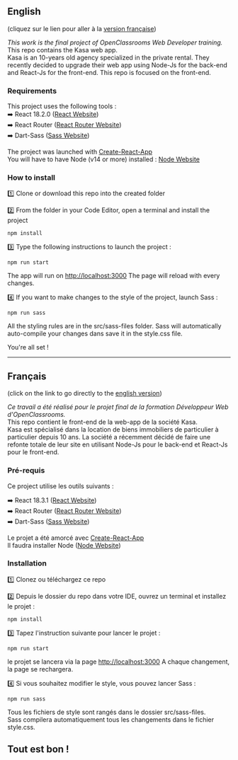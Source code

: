 ## English

(cliquez sur le lien pour aller à la [version française](#français))

_This work is the final project of OpenClassrooms Web Developer training._  
This repo contains the Kasa web app.  
Kasa is an 10-years old agency specialized in the private rental. They recently decided to upgrade their web app using Node-Js for the back-end and React-Js for the front-end.
This repo is focused on the front-end.

### Requirements

This project uses the following tools :  
:arrow_right: React 18.2.0 ([React Website](https://reactjs.org/))  
:arrow_right: React Router ([React Router Website](https://reactrouter.com/en/main))  
:arrow_right: Dart-Sass ([Sass Website](https://sass-lang.com/dart-sass))  

The project was launched with [Create-React-App](https://github.com/facebook/create-react-app)  
You will have to have Node (v14 or more) installed : [Node Website](https://nodejs.org/fr/)  

### How to install

:one: Clone or download this repo into the created folder

:two: From the folder in your Code Editor, open a terminal and install the project

```
npm install
```

:three: Type the following instructions to launch the project :

```
npm run start
```

The app will run on [http://localhost:3000](http://localhost:3000)
The page will reload with every changes.

:four: If you want to make changes to the style of the project, launch Sass :

```
npm run sass
```

All the styling rules are in the src/sass-files folder. Sass will automatically auto-compile your changes dans save it in the style.css file.

You're all set !

---

## Français

(click on the link to go directly to the [english version](#english))

_Ce travail a été réalisé pour le projet final de la formation Développeur Web d'OpenClassrooms._  
This repo contient le front-end de la web-app de la société Kasa.  
Kasa est spécialisé dans la location de biens immobiliers de particulier à particulier depuis 10 ans. La société a récemment décidé de faire une refonte totale de leur site en utilisant Node-Js pour le back-end et React-Js pour le front-end.

### Pré-requis

Ce project utilise les outils suivants :  

:arrow_right: React 18.3.1 ([React Website](https://reactjs.org/))  
:arrow_right: React Router ([React Router Website](https://reactrouter.com/en/main))  
:arrow_right: Dart-Sass ([Sass Website](https://sass-lang.com/dart-sass))  

Le projet a été amorcé avec [Create-React-App](https://github.com/facebook/create-react-app)  
Il faudra installer Node ([Node Website](https://nodejs.org/fr/))  

### Installation

:one: Clonez ou téléchargez ce repo

:two: Depuis le dossier du repo dans votre IDE, ouvrez un terminal et installez le projet :

```
npm install
```

:three: Tapez l'instruction suivante pour lancer le projet :

```
npm run start
```

le projet se lancera via la page [http://localhost:3000](http://localhost:3000)
A chaque changement, la page se rechargera.

:four: Si vous souhaitez modifier le style, vous pouvez lancer Sass :

```
npm run sass
```

Tous les fichiers de style sont rangés dans le dossier src/sass-files.  
Sass compilera automatiquement tous les changements dans le fichier style.css.

Tout est bon !
---


